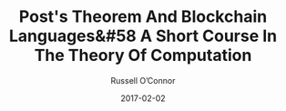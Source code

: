 ---
layout: media
title: Post's Theorem And Blockchain Languages&#58 A Short Course In The Theory Of Computation
date: 2017-02-02
categories: ['Technical']
author: ['Russell O’Connor']
excerpt: 
external_url: https://www.youtube.com/watch?v=TGE6jrVmt_I
---